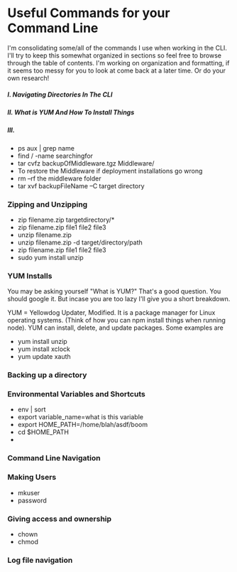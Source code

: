 # Useful Commands for your Command Line

I'm consolidating some/all of the commands I use when working in the CLI. I'll try to keep this somewhat organized in sections so feel free to browse through the table of contents. I'm working on organization and formatting, if it seems too messy for you to look at come back at a later time. Or do your own research!

##### I. Navigating Directories In The CLI
##### II. What is YUM And How To Install Things
##### III.


* ps aux | grep name
* find / -name searchingfor
* tar cvfz backupOfMiddleware.tgz Middleware/
* To restore the Middleware if deployment installations go wrong
* rm –rf the middleware folder
* tar xvf backupFileName –C target directory### Zipping and Unzipping
* zip filename.zip targetdirectory/*
* zip filename.zip file1 file2 file3
* unzip filename.zip
* unzip filename.zip -d target/directory/path
* zip filename.zip file1 file2 file3
* sudo yum install unzip

### YUM Installs
You may be asking yourself "What is YUM?" That's a good question. You should google it. But incase you are too lazy I'll give you a short breakdown. 

YUM = Yellowdog Updater, Modified. It is a package manager for Linux operating systems. (Think of how you can npm install things when running node). YUM can install, delete, and update packages. Some examples are 

* yum install unzip
* yum install xclock
* yum update xauth### Backing up a directory
### Environmental Variables and Shortcuts
* env | sort
* export variable_name=what is this variable
* export HOME_PATH=/home/blah/asdf/boom
* cd $HOME_PATH
* ### Command Line Navigation
### Making Users
* mkuser
* password### Giving access and ownership

* chown
* chmod### Log file navigation